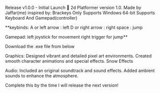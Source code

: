 Release v1.0.0 - Initial Launch 🚀
2d Platformer version 1.0. Made by Jaffar(me)
inspired by: Brackeys
Only Supports Windows 64-bit
Supports Keyboard And Gamepad(controller)

**keybinds:
A or left arrow : left
D or right arrow : right
space : jump

Gamepad:
left joystick for movement
right trigger for jump**

Download the .exe file from below

Graphics:
Designed vibrant and detailed pixel art environments.
Created smooth character animations and special effects.
Snow Effects

Audio:
Included an original soundtrack and sound effects.
Added ambient sounds to enhance the atmosphere.

Complete this by the time I will release the next version!

